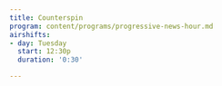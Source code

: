 ```yaml
---
title: Counterspin
program: content/programs/progressive-news-hour.md
airshifts:
- day: Tuesday
  start: 12:30p
  duration: '0:30'

---
```

